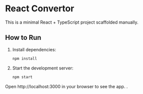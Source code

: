 # React Convertor

This is a minimal React + TypeScript project scaffolded manually.

## How to Run

1. Install dependencies:
   ```sh
   npm install
   ```
2. Start the development server:
   ```sh
   npm start
   ```

Open http://localhost:3000 in your browser to see the app.
.
